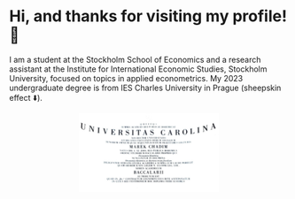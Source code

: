 # Hi, and thanks for visiting my profile! 👋
I am a student at the Stockholm School of Economics and a research assistant at the Institute for International Economic Studies, Stockholm University, focused on topics in applied econometrics. My 2023 undergraduate degree is from IES Charles University in Prague (sheepskin effect ⬇️).
<p align="center">
<img src="Bc.jpg" alt="Charles University" height="50%" width="50%">
</p>


 

 







